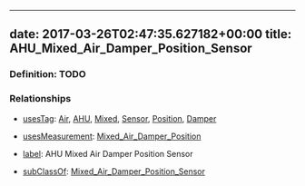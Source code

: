 
---
date: 2017-03-26T02:47:35.627182+00:00
title: AHU_Mixed_Air_Damper_Position_Sensor
---
### Definition: TODO

### Relationships

* [usesTag](https://brickschema.org/schema/1.0/BrickFrame#usesTag): [Air](https://brickschema.org/schema/1.0/BrickTag#Air), [AHU](https://brickschema.org/schema/1.0/BrickTag#AHU), [Mixed](https://brickschema.org/schema/1.0/BrickTag#Mixed), [Sensor](https://brickschema.org/schema/1.0/BrickTag#Sensor), [Position](https://brickschema.org/schema/1.0/BrickTag#Position), [Damper](https://brickschema.org/schema/1.0/BrickTag#Damper)

* [usesMeasurement](https://brickschema.org/schema/1.0/BrickFrame#usesMeasurement): [Mixed_Air_Damper_Position](https://brickschema.org/schema/1.0/Brick#Mixed_Air_Damper_Position)

* [label](http://www.w3.org/2000/01/rdf-schema#label): AHU Mixed Air Damper Position Sensor

* [subClassOf](http://www.w3.org/2000/01/rdf-schema#subClassOf): [Mixed_Air_Damper_Position_Sensor](https://brickschema.org/schema/1.0/Brick#Mixed_Air_Damper_Position_Sensor)
